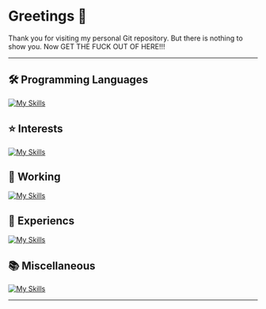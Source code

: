 # Greetings 👋

Thank you for visiting my personal Git repository. But there is nothing to show you. Now GET THE FUCK OUT OF HERE!!!

---

## 🛠️ Programming Languages
[![My Skills](https://skillicons.dev/icons?i=py,cpp,cs,latex,pytorch,sklearn,tensorflow)](https://skillicons.dev)

## ⭐ Interests
[![My Skills](https://skillicons.dev/icons?i=unreal,unity)](https://skillicons.dev)

## 💼 Working
[![My Skills](https://skillicons.dev/icons?i=css,eclipse,html,java,js,jquery,spring&perline=10)](https://skillicons.dev)

## 🌱 Experiencs
[![My Skills](https://skillicons.dev/icons?i=anaconda,androidstudio,c,debian,docker,figma,kali,linux,lua,matlab,maven,mint,mongodb,mysql,npm,opencv,php,powershell,ps,pycharm,r,regex,ruby,sublime,selenium,threejs,ubuntu,vim,vscode,&perline=10)](https://skillicons.dev)

## 📚 Miscellaneous
[![My Skills](https://skillicons.dev/icons?i=ae,blender,discord,github,obsidian,twitter&perline=10)](https://skillicons.dev)

---


